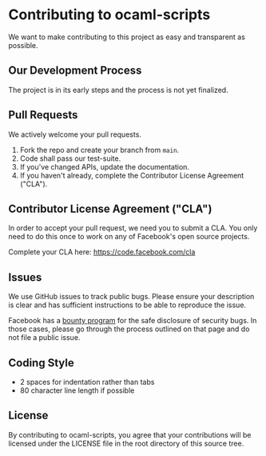 # Contributing to ocaml-scripts
We want to make contributing to this project as easy and transparent as
possible.

## Our Development Process
The project is in its early steps and the process is not yet finalized.

## Pull Requests
We actively welcome your pull requests.

1. Fork the repo and create your branch from `main`.
2. Code shall pass our test-suite.
3. If you've changed APIs, update the documentation.
4. If you haven't already, complete the Contributor License Agreement ("CLA").

## Contributor License Agreement ("CLA")
In order to accept your pull request, we need you to submit a CLA. You only need
to do this once to work on any of Facebook's open source projects.

Complete your CLA here: <https://code.facebook.com/cla>

## Issues
We use GitHub issues to track public bugs. Please ensure your description is
clear and has sufficient instructions to be able to reproduce the issue.

Facebook has a [bounty program](https://www.facebook.com/whitehat/) for the safe
disclosure of security bugs. In those cases, please go through the process
outlined on that page and do not file a public issue.

## Coding Style
* 2 spaces for indentation rather than tabs
* 80 character line length if possible

## License
By contributing to ocaml-scripts, you agree that your contributions will be licensed
under the LICENSE file in the root directory of this source tree.
